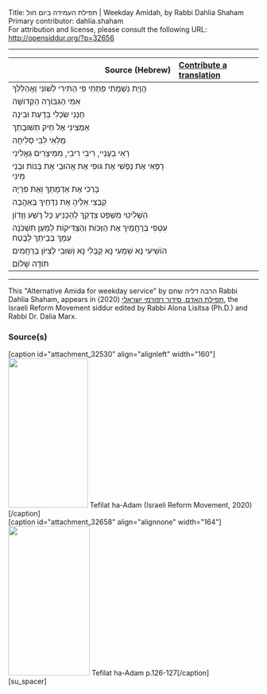 <html>
<head></head>
<body>
Title: תפילת העמידה ביום חול | Weekday Amidah, by Rabbi Dahlia Shaham<br />
Primary contributor: dahlia.shaham<br />
For attribution and license, please consult the following URL: <a href="http://opensiddur.org/?p=32656">http://opensiddur.org/?p=32656</a>
<p />
<hr />

<table style="margin-left: auto;margin-right: auto;" class="draggable">
<thead><tr><th id="x" style="text-align: right;">Source (Hebrew)</th><th style="text-align: left;"><a href="/contributing/upload/">Contribute a translation</a></th></tr></thead>
<tbody>
<tr><td style="vertical-align:top;">
<div class="liturgy"><span lang="he">
הֲוָיַת נִשְׁמָתִי פִּתְחִי פִּי הַתִּירִי לְשׁוֹנִי וַאֲהַלֵּלֵךְ
</span></div></td>
 
<td style="vertical-align:top;">
<div class="english">

</div></td></tr>


<tr><td style="vertical-align:top;">
<div class="liturgy"><span lang="he">
אִמִּי
הַגִּבּוֹרָה
הַקְּדוֹשָׁה
</span></div></td>
 
<td style="vertical-align:top;">
<div class="english">

</div></td></tr>


<tr><td style="vertical-align:top;">
<div class="liturgy"><span lang="he">
חָנְּנִי שִׂכְלִי בְּדַעַת וּבִינָה
</span></div></td>
 
<td style="vertical-align:top;">
<div class="english">

</div></td></tr>


<tr><td style="vertical-align:top;">
<div class="liturgy"><span lang="he">
אַמְּצִינִי אֶל חֵיק תְּשׁוּבָתֵךְ
</span></div></td>
 
<td style="vertical-align:top;">
<div class="english">

</div></td></tr>


<tr><td style="vertical-align:top;">
<div class="liturgy"><span lang="he">
מַלְּאִי לִבִּי סְלִיחָה
</span></div></td>
 
<td style="vertical-align:top;">
<div class="english">

</div></td></tr>


<tr><td style="vertical-align:top;">
<div class="liturgy"><span lang="he">
רְאִי בְעָנְיִי, רִיבִי רִיבִי, מִמֵּיצָרִים גַּאֲלִינִי
</span></div></td>
 
<td style="vertical-align:top;">
<div class="english">

</div></td></tr>


<tr><td style="vertical-align:top;">
<div class="liturgy"><span lang="he">
רַפְּאִי אֶת נַפְשִׁי אֶת גּוּפִי אֶת אֲהוּבַי אֶת בְּנוֹת וּבְנֵי מִינִי
</span></div></td>
 
<td style="vertical-align:top;">
<div class="english">

</div></td></tr>


<tr><td style="vertical-align:top;">
<div class="liturgy"><span lang="he">
בָּרְכִי אֶת אַדְמָתֵךְ וְאֶת פִּרְיָהּ
</span></div></td>
 
<td style="vertical-align:top;">
<div class="english">

</div></td></tr>


<tr><td style="vertical-align:top;">
<div class="liturgy"><span lang="he">
קַבְּצִי אֵלֶיהָ אֶת נִדָּחַיִךְ בְּאַהֲבָה
</span></div></td>
 
<td style="vertical-align:top;">
<div class="english">

</div></td></tr>


<tr><td style="vertical-align:top;">
<div class="liturgy"><span lang="he">
הַשְׁלִיטִי מִשְׁפַּט צִדְקֵךְ
לְהַכְנִיעַ כָּל רֶשַׁע וְזָדוֹן
</span></div></td>
 
<td style="vertical-align:top;">
<div class="english">

</div></td></tr>


<tr><td style="vertical-align:top;">
<div class="liturgy"><span lang="he">
עִטְפִי בְּרַחֲמַיִךְ אֶת הַזַּכּוֹת וְהַצַּדִּיקוֹת
לְמַּעַן תִּשְׁכֹּנָּה עִמָּךְ בְּבֵיתֵךְ לָבֶטַח
</span></div></td>
 
<td style="vertical-align:top;">
<div class="english">

</div></td></tr>


<tr><td style="vertical-align:top;">
<div class="liturgy"><span lang="he">
הוֹשִׁיעִי נָא
שִׁמְעִי נָא
קַבְּלִי נָא
וְשׁוּבִי לְצִיּוֹן בְּרַחֲמִים
</span></div></td>
 
<td style="vertical-align:top;">
<div class="english">

</div></td></tr>


<tr><td style="vertical-align:top;">
<div class="liturgy"><span lang="he">
תּוֹדָה
שָׁלוֹם
</div></td></tr>
</tbody></table>

<hr />

This "Alternative Amida for weekday service" by הרבה דליה שחם Rabbi Dahlia Shaham, appears in <a href="https://www.facebook.com/תפילת-האדם-סידור-רפורמי-ישראלי-101214578258569">תפילת האדם, סידור רפורמי ישראלי</a> (2020), the Israeli Reform Movement siddur edited by Rabbi Alona Lisitsa (Ph.D.) and Rabbi Dr. Dalia Marx.

<h3>Source(s)</h3>

<span style="float: right;">[caption id="attachment_32530" align="alignleft" width="160"]<a href="https://opensiddur.org/wp-content/uploads/2020/06/tefilat-ha-adam-Israeli-REform-Movement-2020.jpg" rel="lightbox"><img src="https://opensiddur.org/wp-content/uploads/2020/06/tefilat-ha-adam-Israeli-REform-Movement-2020-160x300.jpg" alt="" width="160" height="300" class="size-medium wp-image-32530" /></a> Tefilat ha-Adam (Israeli Reform Movement, 2020)[/caption]</span>  <span style="float: left;">[caption id="attachment_32658" align="alignnone" width="164"]<a href="https://opensiddur.org/wp-content/uploads/2020/06/Tefilat-ha-Adam-p.126-127.jpg" rel="lightbox"><img src="https://opensiddur.org/wp-content/uploads/2020/06/Tefilat-ha-Adam-p.126-127-164x300.jpg" alt="" width="164" height="300" class="size-medium wp-image-32658" /></a> Tefilat ha-Adam p.126-127[/caption]</span>[su_spacer]
</body>
</html>